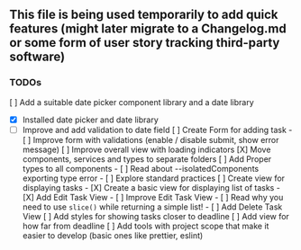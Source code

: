 ## This file is being used temporarily to add quick features (might later migrate to a Changelog.md or some form of user story tracking third-party software)

### TODOs
[ ] Add a suitable date picker component library and a date library
   - [x] Installed date picker and date library
   - [ ] Improve and add validation to date field 
[ ] Create Form for adding task
    - [ ] Improve form with validations (enable / disable submit, show error message)
[ ] Improve overall view with loading indicators
[X] Move components, services and types to separate folders
[ ] Add Proper types to all components
    - [ ] Read about --isolatedComponents exporting type error
    - [ ] Explore standard practices
[ ] Create view for displaying tasks
    - [X] Create a basic view for displaying list of tasks
    - [X] Add Edit Task View
    - [ ] Improve Edit Task View
    - [ ] Read why you need to use `slice()` while returning a simple list!
    - [ ] Add Delete Task View
[ ] Add styles for showing tasks closer to deadline
[ ] Add view for how far from deadline
[ ] Add tools with project scope that make it easier to develop (basic ones like prettier, eslint)